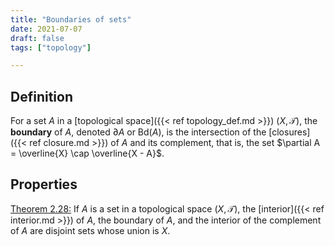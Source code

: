 ```yaml
---
title: "Boundaries of sets"
date: 2021-07-07
draft: false
tags: ["topology"]

---
```


## Definition
For a set $A$ in a [topological space]({{< ref topology_def.md >}}) $(X, \mathcal{T})$, the **boundary** of $A$, denoted $\partial A$ or Bd$(A)$, is the intersection of the [closures]({{< ref closure.md >}}) of $A$ and its complement, that is, the set $\partial A = \overline{X} \cap \overline{X - A}$.

## Properties
[Theorem 2.28:](\work.pdf#page=16) If $A$ is a set in a topological space $(X, \mathcal{T})$, the [interior]({{< ref interior.md >}}) of $A$, the boundary of $A$, and the interior of the complement of $A$ are disjoint sets whose union is $X$. 